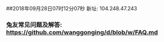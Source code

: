 ##2018年09月28日07时12分07秒 新址: 104.248.47.243
### 兔友常见问题及解答: https://github.com/wanggonging/d/blob/w/FAQ.md
